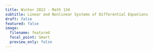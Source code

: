 ```yaml
---
title: Winter 2022 - Math 134
subtitle: Linear and Nonlinear Systems of Differential Equations
draft: false
featured: false
image:
  filename: featured
  focal_point: Smart
  preview_only: false
---
```

